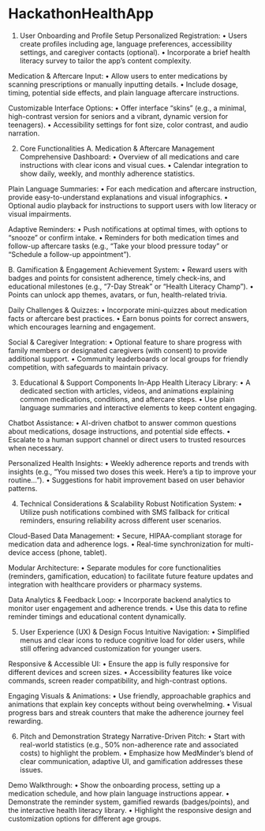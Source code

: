 # HackathonHealthApp

1. User Onboarding and Profile Setup
Personalized Registration:
• Users create profiles including age, language preferences, accessibility settings, and caregiver contacts (optional).
• Incorporate a brief health literacy survey to tailor the app’s content complexity.

Medication & Aftercare Input:
• Allow users to enter medications by scanning prescriptions or manually inputting details.
• Include dosage, timing, potential side effects, and plain language aftercare instructions.

Customizable Interface Options:
• Offer interface “skins” (e.g., a minimal, high-contrast version for seniors and a vibrant, dynamic version for teenagers).
• Accessibility settings for font size, color contrast, and audio narration.

2. Core Functionalities
A. Medication & Aftercare Management
Comprehensive Dashboard:
• Overview of all medications and care instructions with clear icons and visual cues.
• Calendar integration to show daily, weekly, and monthly adherence statistics.

Plain Language Summaries:
• For each medication and aftercare instruction, provide easy-to-understand explanations and visual infographics.
• Optional audio playback for instructions to support users with low literacy or visual impairments.

Adaptive Reminders:
• Push notifications at optimal times, with options to “snooze” or confirm intake.
• Reminders for both medication times and follow-up aftercare tasks (e.g., “Take your blood pressure today” or “Schedule a follow-up appointment”).

B. Gamification & Engagement
Achievement System:
• Reward users with badges and points for consistent adherence, timely check-ins, and educational milestones (e.g., “7-Day Streak” or “Health Literacy Champ”).
• Points can unlock app themes, avatars, or fun, health-related trivia.

Daily Challenges & Quizzes:
• Incorporate mini-quizzes about medication facts or aftercare best practices.
• Earn bonus points for correct answers, which encourages learning and engagement.

Social & Caregiver Integration:
• Optional feature to share progress with family members or designated caregivers (with consent) to provide additional support.
• Community leaderboards or local groups for friendly competition, with safeguards to maintain privacy.

3. Educational & Support Components
In-App Health Literacy Library:
• A dedicated section with articles, videos, and animations explaining common medications, conditions, and aftercare steps.
• Use plain language summaries and interactive elements to keep content engaging.

Chatbot Assistance:
• AI-driven chatbot to answer common questions about medications, dosage instructions, and potential side effects.
• Escalate to a human support channel or direct users to trusted resources when necessary.

Personalized Health Insights:
• Weekly adherence reports and trends with insights (e.g., “You missed two doses this week. Here’s a tip to improve your routine…”).
• Suggestions for habit improvement based on user behavior patterns.

4. Technical Considerations & Scalability
Robust Notification System:
• Utilize push notifications combined with SMS fallback for critical reminders, ensuring reliability across different user scenarios.

Cloud-Based Data Management:
• Secure, HIPAA-compliant storage for medication data and adherence logs.
• Real-time synchronization for multi-device access (phone, tablet).

Modular Architecture:
• Separate modules for core functionalities (reminders, gamification, education) to facilitate future feature updates and integration with healthcare providers or pharmacy systems.

Data Analytics & Feedback Loop:
• Incorporate backend analytics to monitor user engagement and adherence trends.
• Use this data to refine reminder timings and educational content dynamically.

5. User Experience (UX) & Design Focus
Intuitive Navigation:
• Simplified menus and clear icons to reduce cognitive load for older users, while still offering advanced customization for younger users.

Responsive & Accessible UI:
• Ensure the app is fully responsive for different devices and screen sizes.
• Accessibility features like voice commands, screen reader compatibility, and high-contrast options.

Engaging Visuals & Animations:
• Use friendly, approachable graphics and animations that explain key concepts without being overwhelming.
• Visual progress bars and streak counters that make the adherence journey feel rewarding.

6. Pitch and Demonstration Strategy
Narrative-Driven Pitch:
• Start with real-world statistics (e.g., 50% non-adherence rate and associated costs) to highlight the problem.
• Emphasize how MedMinder’s blend of clear communication, adaptive UI, and gamification addresses these issues.

Demo Walkthrough:
• Show the onboarding process, setting up a medication schedule, and how plain language instructions appear.
• Demonstrate the reminder system, gamified rewards (badges/points), and the interactive health literacy library.
• Highlight the responsive design and customization options for different age groups.